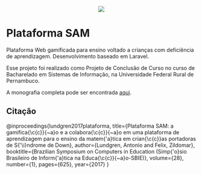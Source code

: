 <p align="center">
<img src=https://user-images.githubusercontent.com/9040771/185430152-639d5c14-4ec2-4e28-882c-2837613775ab.png />
</p>

# Plataforma SAM
 Plataforma Web gamificada para ensino voltado a crianças com deficiência de aprendizagem. Desenvolvimento baseado em Laravel.

 Esse projeto foi realizado como Projeto de Conclusão de Curso no curso de Bacharelado em Sistemas de Informação, na Universidade Federal Rural de Pernambuco.
 
 A monografia completa pode ser encontrada [aqui](https://github.com/victoic/Plataforma-SAM/blob/main/TCC/TCC-AVAL.pdf).

 ## Citação
 @inproceedings{lundgren2017plataforma,
  title={Plataforma SAM: a gamifica{\c{c}}{\~a}o e a colabora{\c{c}}{\~a}o em uma plataforma de aprendizagem para o ensino da matem{\'a}tica em crian{\c{c}}as portadoras de S{\'\i}ndrome de Down},
  author={Lundgren, Antonio and Felix, Zildomar},
  booktitle={Brazilian Symposium on Computers in Education (Simp{\'o}sio Brasileiro de Inform{\'a}tica na Educa{\c{c}}{\~a}o-SBIE)},
  volume={28},
  number={1},
  pages={625},
  year={2017}
}
